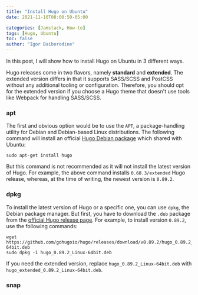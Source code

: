 ```yaml
---
title: "Install Hugo on Ubuntu"
date: 2021-11-10T08:00:50-05:00

categories: [Jamstack, How-to]
tags: [Hugo, Ubuntu]
toc: false
author: "Igor Baiborodine"
---
```


In this post, I will show how to install Hugo on Ubuntu in 3 different ways.

<!--more-->

Hugo releases come in two flavors, namely **standard** and **extended**. 
The extended version differs in that it supports SASS/SCSS and PostCSS without any additional tooling or configuration. 
Therefore, you should opt for the extended version if you choose a Hugo theme that doesn't use tools like Webpack for handling SASS/SCSS.

### apt
The first and obvious option would be to use the `APT`, a package-handling utility for Debian and Debian-based Linux distributions.
The following command will install an official [Hugo Debian package](https://packages.debian.org/search?keywords=hugo) which shared with Ubuntu:
```shell
sudo apt-get install hugo
```
But this command is not recommended as it will not install the latest version of Hugo. 
For example, the above command installs `0.68.3/extended` Hugo release, whereas, at the time of writing, the newest version is `0.89.2`. 

### dpkg
To install the latest version of Hugo or a specific one, you can use `dpkg`, the Debian package manager. 
But first, you have to download the `.deb` package from the [official Hugo release page](https://github.com/gohugoio/hugo/releases). 
For example, to install version `0.89.2`, use the following commands:
```shell
wget https://github.com/gohugoio/hugo/releases/download/v0.89.2/hugo_0.89.2_Linux-64bit.deb
sudo dpkg -i hugo_0.89.2_Linux-64bit.deb
```
If you need the extended version, replace `hugo_0.89.2_Linux-64bit.deb` with `hugo_extended_0.89.2_Linux-64bit.deb`.


### snap
